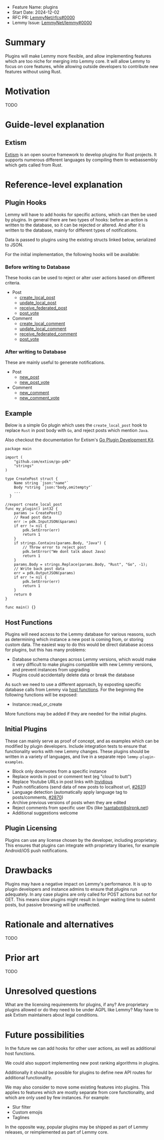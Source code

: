 - Feature Name: plugins
- Start Date: 2024-12-02
- RFC PR: [LemmyNet/rfcs#0000](https://github.com/LemmyNet/rfcs/pull/0008)
- Lemmy Issue: [LemmyNet/lemmy#0000](https://github.com/LemmyNet/lemmy/issues/3562)

# Summary

Plugins will make Lemmy more flexible, and allow implementing features which are too niche for merging into Lemmy core. It will allow Lemmy to focus on core features, while allowing outside developers to contribute new features without using Rust.

# Motivation

TODO

# Guide-level explanation

## Extism

[Extism](https://extism.org/) is an open source framework to develop plugins for Rust projects. It supports numerous different languages by compiling them to webassembly which gets called from Rust.

# Reference-level explanation

## Plugin Hooks

Lemmy will have to add hooks for specific actions, which can then be used by plugins. In general there are two types of hooks: before an action is written to the database, so it can be rejected or altered. And after it is written to the database, mainly for different types of notifications.

Data is passed to plugins using the existing structs linked below, serialized to JSON.

For the initial implementation, the following hooks will be available:

### Before writing to Database

These hooks can be used to reject or alter user actions based on different criteria.

- Post
    - [create_local_post](https://github.com/LemmyNet/lemmy/blob/0.19.7/crates/db_schema/src/source/post.rs#L67)
    - [update_local_post](https://github.com/LemmyNet/lemmy/blob/0.19.7/crates/db_schema/src/source/post.rs#L98)
    - [receive_federated_post](https://github.com/LemmyNet/lemmy/blob/0.19.7/crates/db_schema/src/source/post.rs#L67)
    - [post_vote](https://github.com/LemmyNet/lemmy/blob/main/crates/db_schema/src/source/post.rs#L171)
- Comment
    - [create_local_comment](https://github.com/LemmyNet/lemmy/blob/main/crates/db_schema/src/source/comment.rs#L59)
    - [update_local_comment](https://github.com/LemmyNet/lemmy/blob/main/crates/db_schema/src/source/comment.rs#L84)
    - [receive_federated_comment](https://github.com/LemmyNet/lemmy/blob/main/crates/db_schema/src/source/comment.rs#L59)
    - [post_vote](https://github.com/LemmyNet/lemmy/blob/main/crates/db_schema/src/source/comment.rs#L119)

### After writing to Database

These are mainly useful to generate notifications.

- Post
	- [new_post](https://github.com/LemmyNet/lemmy/blob/main/crates/db_schema/src/source/post.rs#L19)
	- [new_post_vote](https://github.com/LemmyNet/lemmy/blob/main/crates/db_schema/src/source/post.rs#L157)
- Comment
	- [new_comment](https://github.com/LemmyNet/lemmy/blob/main/crates/db_schema/src/source/comment.rs#L27)
	- [new_comment_vote](https://github.com/LemmyNet/lemmy/blob/main/crates/db_schema/src/source/comment.rs#L105)

## Example

Below is a simple Go plugin which uses the `create_local_post` hook to replace `Rust` in post body with `Go`, and reject posts which mention `Java`. 

Also checkout the documentation for Extism's [Go Plugin Development Kit](https://github.com/extism/go-pdk).

```golang
package main

import (
	"github.com/extism/go-pdk"
	"strings"
)

type CreatePost struct {
	Name string `json:"name"`
	Body *string `json:"body,omitempty"`
	...
  }

//export create_local_post
func my_plugin() int32 {
	params := CreatePost{}
	// Read post data
	err := pdk.InputJSON(&params)
	if err != nil {
		pdk.SetError(err)
		return 1
	}
	if strings.Contains(params.Body, "Java") {
		// Throw error to reject post
		pdk.SetError("We dont talk about Java)
		return 1
	}
	params.Body = strings.Replace(params.Body, "Rust", "Go", -1);
	// Write back post data
	err = pdk.OutputJSON(params)
	if err != nil {
		pdk.SetError(err)
		return 1
	}
	return 0
}

func main() {}
```

## Host Functions

Plugins will need access to the Lemmy database for various reasons, such as determining which instance a new post is coming from, or storing custom data. The easiest way to do this would be direct database access for plugins, but this has many problems:
- Database schema changes across Lemmy versions, which would make it very difficult to make plugins compatible with new Lemmy versions, and prevent instances from upgrading
- Plugins could accidentally delete data or break the database

As such we need to use a different approach, by exposting specific database calls from Lemmy via [host functions](https://extism.org/docs/concepts/host-functions). For the beginning the following functions will be exposed:

- Instance::read_or_create 

More functions may be added if they are needed for the initial plugins.

## Initial Plugins

These can mainly serve as proof of concept, and as examples which can be modified by plugin developers. Include integration tests to ensure that functionality works with new Lemmy changes. These plugins should be written in a variety of languages, and live in a separate repo `lemmy-plugin-examples`.

- Block only downvotes from a specific instance
- Replace words in post or comment text (eg "cloud to butt")
- Replace Youtube URLs in post links with [Invidious](https://invidious.io/)
- Push notifications (send data of new posts to localhost url, [#2631](https://github.com/LemmyNet/lemmy/issues/2631))
- Language detection (automatically apply language tag to posts/comments, [#2870](https://github.com/LemmyNet/lemmy/issues/2870))
- Archive previous versions of posts when they are edited
- Reject comments from specific user IDs (like [!santabot@slrpnk.net](https://slrpnk.net/post/11069853))
- Additional suggestions welcome


## Plugin Licensing

Plugins can use any license chosen by the developer, including proprietary. This ensures that plugins can integrate with proprietary libaries, for example Android/iOS push notifications.

# Drawbacks

Plugins may have a negative impact on Lemmy's performance. It is up to plugin developers and instance admins to ensure that plugins run adequately. In any case plugins are only called for POST actions but not for GET. This means slow plugins might result in longer waiting time to submit posts, but passive browsing will be unaffected.

# Rationale and alternatives

TODO

# Prior art

TODO

# Unresolved questions

What are the licensing requirements for plugins, if any? Are proprietary plugins allowed or do they need to be under AGPL like Lemmy? May have to ask Extism maintainers about legal conditions.

# Future possibilities

In the future we can add hooks for other user actions, as well as additional host functions.

We could also support implementing new post ranking algorithms in plugins.

Additionally it should be possible for plugins to define new API routes for additional functionality.

We may also consider to move some existing features into plugins. This applies to features which are mostly separate from core functionality, and which are only used by few instances. For example:
- Slur filter
- Custom emojis
- Taglines

In the opposite way, popular plugins may be shipped as part of Lemmy releases, or reimplemented as part of Lemmy core.